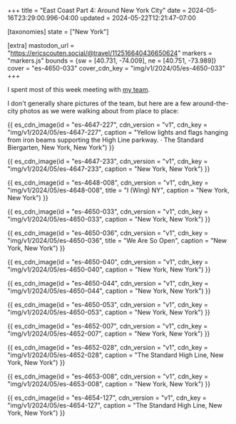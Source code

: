 +++
title = "East Coast Part 4: Around New York City"
date = 2024-05-16T23:29:00.996-04:00
updated = 2024-05-22T12:21:47-07:00

[taxonomies]
state = ["New York"]

[extra]
mastodon_url = "https://ericscouten.social/@travel/112516640436650624"
markers = "markers.js"
bounds = {sw = [40.731, -74.009], ne = [40.751, -73.989]}
cover = "es-4650-033"
cover_cdn_key = "img/v1/2024/05/es-4650-033"
+++

I spent most of this week meeting with [my team](https://contentauthenticity.org).

<!-- more -->

I don't generally share pictures of the team, but here are a few around-the-city photos as we were walking about from place to place:

{{ es_cdn_image(id = "es-4647-227", cdn_version = "v1", cdn_key = "img/v1/2024/05/es-4647-227", caption = "Yellow lights and flags hanging from iron beams supporting the High Line parkway. · The Standard Biergarten, New York, New York") }}

{{ es_cdn_image(id = "es-4647-233", cdn_version = "v1", cdn_key = "img/v1/2024/05/es-4647-233", caption = "New York, New York") }}

{{ es_cdn_image(id = "es-4648-008", cdn_version = "v1", cdn_key = "img/v1/2024/05/es-4648-008", title = "I (Wing) NY", caption = "New York, New York") }}

{{ es_cdn_image(id = "es-4650-033", cdn_version = "v1", cdn_key = "img/v1/2024/05/es-4650-033", caption = "New York, New York") }}

{{ es_cdn_image(id = "es-4650-036", cdn_version = "v1", cdn_key = "img/v1/2024/05/es-4650-036", title = "We Are So Open", caption = "New York, New York") }}

{{ es_cdn_image(id = "es-4650-040", cdn_version = "v1", cdn_key = "img/v1/2024/05/es-4650-040", caption = "New York, New York") }}

{{ es_cdn_image(id = "es-4650-044", cdn_version = "v1", cdn_key = "img/v1/2024/05/es-4650-044", caption = "New York, New York") }}

{{ es_cdn_image(id = "es-4650-053", cdn_version = "v1", cdn_key = "img/v1/2024/05/es-4650-053", caption = "New York, New York") }}

{{ es_cdn_image(id = "es-4652-007", cdn_version = "v1", cdn_key = "img/v1/2024/05/es-4652-007", caption = "New York, New York") }}

{{ es_cdn_image(id = "es-4652-028", cdn_version = "v1", cdn_key = "img/v1/2024/05/es-4652-028", caption = "The Standard High Line, New York, New York") }}

{{ es_cdn_image(id = "es-4653-008", cdn_version = "v1", cdn_key = "img/v1/2024/05/es-4653-008", caption = "New York, New York") }}

{{ es_cdn_image(id = "es-4654-127", cdn_version = "v1", cdn_key = "img/v1/2024/05/es-4654-127", caption = "The Standard High Line, New York, New York") }}
